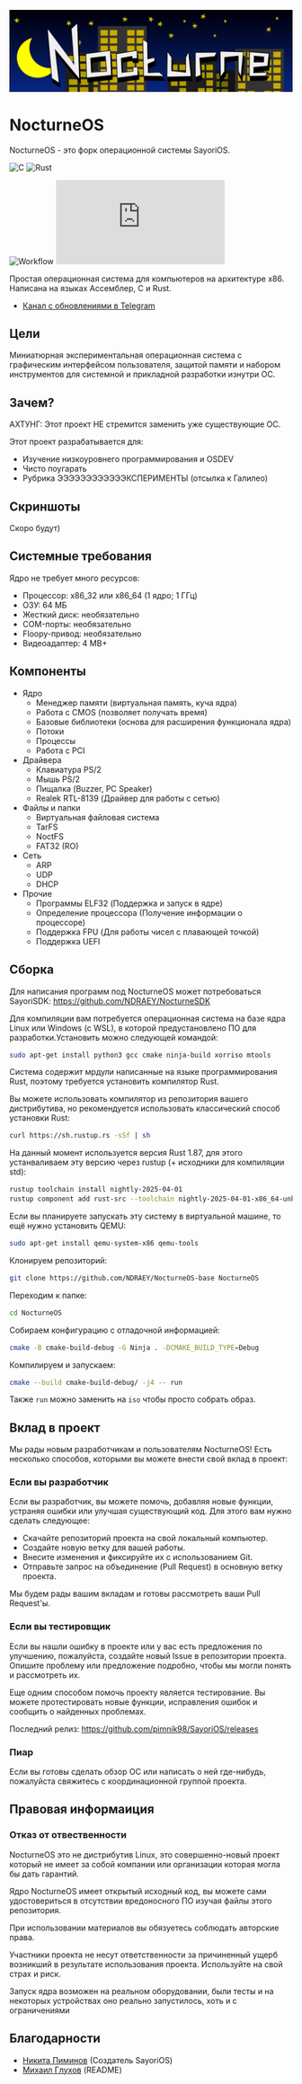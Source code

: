 ![NocturneOS](static/NocturneOS.png)

# NocturneOS

NocturneOS - это форк операционной системы SayoriOS.

![C](https://img.shields.io/badge/c-%2300599C.svg?style=for-the-badge&logo=c&logoColor=white)
![Rust](https://img.shields.io/badge/rust-%239A0000.svg?style=for-the-badge&logo=rust&logoColor=white)


![Workflow](https://github.com/NDRAEY/NocturneOS-base/actions/workflows/Nocturne-Auto.yml/badge.svg)
![Warnings](https://badgen.net/https/ndraey.github.io/NocturneOS-base/warning_count.txt?cache=3600)

Простая операционная система для компьютеров на архитектуре x86. Написана на языках Ассемблер, C и Rust.

* [Канал с обновлениями в Telegram](https://t.me/ndraey_ch)

## Цели

Миниатюрная экспериментальная операционная система с графическим интерфейсом пользователя, защитой памяти и набором инструментов для системной и прикладной разработки изнутри ОС.

## Зачем?

АХТУНГ: Этот проект НЕ стремится заменить уже существующие ОС.

Этот проект разрабатывается для:

- Изучение низкоуровнего программирования и OSDEV
- Чисто поугарать
- Рубрика ЭЭЭЭЭЭЭЭЭЭЭЭКСПЕРИМЕНТЫ (отсылка к Галилео)

## Скриншоты

Скоро будут)

## Системные требования

Ядро не требует много ресурсов:
- Процессор: x86_32 или x86_64 (1 ядро; 1 ГГц)
- ОЗУ: 64 МБ
- Жесткий диск: необязательно
- COM-порты: необязательно
- Floopy-привод: необязательно
- Видеоадаптер: 4 MB+

## Компоненты
- Ядро
  - Менеджер памяти (виртуальная память, куча ядра)
  - Работа с CMOS (позволяет получать время)
  - Базовые библиотеки (основа для расширения функционала ядра)
  - Потоки
  - Процессы
  - Работа с PCI
- Драйвера
  - Клавиатура PS/2
  - Мышь PS/2
  - Пищалка (Buzzer, PC Speaker)
  - Realek RTL-8139 (Драйвер для работы с сетью)
- Файлы и папки
  - Виртуальная файловая система
  - TarFS
  - NoctFS
  - FAT32 (RO)
- Сеть
  - ARP
  - UDP
  - DHCP
- Прочие
  - Программы ELF32 (Поддержка и запуск в ядре)
  - Определение процессора (Получение информации о процессоре)
  - Поддержка FPU (Для работы чисел с плавающей точкой)
  - Поддержка UEFI

## Сборка

Для написания программ под NocturneOS может потребоваться SayoriSDK: https://github.com/NDRAEY/NocturneSDK

Для компиляции вам потребуется операционная система на базе ядра Linux или Windows (с WSL), в которой предустановлено ПО для разработки.Установить можно следующей командой:

```bash
sudo apt-get install python3 gcc cmake ninja-build xorriso mtools
```

Система содержит мрдули написанные на языке программирования Rust, поэтому требуется установить компилятор Rust.

Вы можете использовать компилятор из репозитория вашего дистрибутива, но рекомендуется использовать классический способ установки Rust:
```bash
curl https://sh.rustup.rs -sSf | sh
```

На данный момент используется версия Rust 1.87, для этого устанваливаем эту версию через rustup (+ исходники для компиляции std):
```bash
rustup toolchain install nightly-2025-04-01
rustup component add rust-src --toolchain nightly-2025-04-01-x86_64-unknown-linux-gnu
```

Если вы планируете запускать эту систему в виртуальной машине, то ещё нужно установить QEMU:

```bash
sudo apt-get install qemu-system-x86 qemu-tools
```

Клонируем репозиторий:

```bash
git clone https://github.com/NDRAEY/NocturneOS-base NocturneOS
```

Переходим к папке:

```bash
cd NocturneOS
```

Собираем конфигурацию с отладочной информацией:

```bash
cmake -B cmake-build-debug -G Ninja . -DCMAKE_BUILD_TYPE=Debug
```

Компилируем и запускаем:

```bash
cmake --build cmake-build-debug/ -j4 -- run
```

Также `run` можно заменить на `iso` чтобы просто собрать образ.

## <a id="contibution">Вклад в проект</a>

Мы рады новым разработчикам и пользователям NocturneOS! Есть несколько способов, которыми вы можете внести свой вклад в проект:

### <a id="developers">Если вы разработчик</a>

Если вы разработчик, вы можете помочь, добавляя новые функции, устраняя ошибки или улучшая существующий код. Для этого вам нужно сделать следующее:

- Скачайте репозиторий проекта на свой локальный компьютер.
- Создайте новую ветку для вашей работы.
- Внесите изменения и фиксируйте их с использованием Git.
- Отправьте запрос на объединение (Pull Request) в основную ветку проекта.

Мы будем рады вашим вкладам и готовы рассмотреть ваши Pull Request'ы.

### <a id="testers">Если вы тестировщик</a>

Если вы нашли ошибку в проекте или у вас есть предложения по улучшению, пожалуйста, создайте новый Issue в репозитории проекта. Опишите проблему или предложение подробно, чтобы мы могли понять и рассмотреть их.

Еще одним способом помочь проекту является тестирование. Вы можете протестировать новые функции, исправления ошибок и сообщить о найденных проблемах.

Последний релиз: https://github.com/pimnik98/SayoriOS/releases

### <a id="adv">Пиар</a>

Если вы готовы сделать обзор ОС или написать о ней где-нибудь, пожалуйста свяжитесь с координационной группой проекта.

## <a id="legalinfo">Правовая информаиция<a/>

### <a id="denialofresponsibility">Отказ от отвественности</a>

NocturneOS это не дистрибутив Linux, это совершенно-новый проект который не имеет за собой компании или организации которая могла бы дать гарантий.

Ядро NocturneOS имеет открытый исходный код, вы можете сами удостовериться в отсутствии вредоносного ПО изучая файлы этого репозитория.

При использовании материалов вы обязуетесь соблюдать авторские права.

Участники проекта не несут ответственности за причиненный ущерб возникший в результате использования проекта. Используйте на свой страх и риск.

Запуск ядра возможен на реальном оборудовании, были тесты и на некоторых устройствах оно реально запустилось, хоть и с ограничениями

## <a id="contributors">Благодарности</a>

* [Никита Пиминов](https://github.com/pimnik98) (Создатель SayoriOS)
* [Михаил Глухов](https://github.com/rigidus) (README)
